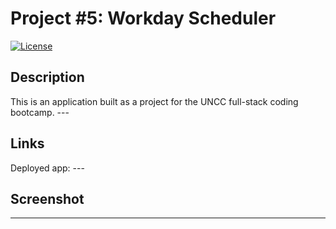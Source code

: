 # Project #5: Workday Scheduler

  [![License](https://img.shields.io/badge/License-Apache_2.0-blue.svg)](https://opensource.org/licenses/Apache-2.0)

  ## Description

  This is an application built as a project for the UNCC full-stack coding bootcamp. ---
  
  ## Links

  Deployed app: ---

  ## Screenshot

  ---